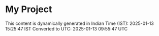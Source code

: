 # My Project

This content is dynamically generated in Indian Time (IST): 2025-01-13 15:25:47 IST
Converted to UTC: 2025-01-13 09:55:47 UTC
